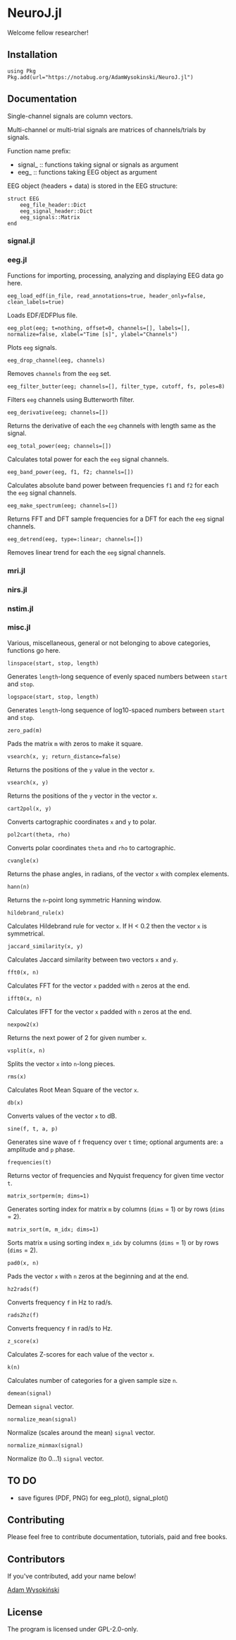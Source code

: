 # NeuroJ.jl

Welcome fellow researcher!

## Installation

```
using Pkg
Pkg.add(url="https://notabug.org/AdamWysokinski/NeuroJ.jl")
```

## Documentation

Single-channel signals are column vectors.

Multi-channel or multi-trial signals are matrices of channels/trials by signals.

Function name prefix:
- signal_  :: functions taking signal or signals as argument
- eeg_     :: functions taking EEG object as argument

EEG object (headers + data) is stored in the EEG structure:
```
struct EEG
    eeg_file_header::Dict
    eeg_signal_header::Dict
    eeg_signals::Matrix
end
```

### signal.jl

### eeg.jl

Functions for importing, processing, analyzing and displaying EEG data go here.

```
eeg_load_edf(in_file, read_annotations=true, header_only=false, clean_labels=true)
```
Loads EDF/EDFPlus file.

```
eeg_plot(eeg; t=nothing, offset=0, channels=[], labels=[], normalize=false, xlabel="Time [s]", ylabel="Channels")
```
Plots `eeg` signals.

```
eeg_drop_channel(eeg, channels)
```
Removes `channels` from the `eeg` set.

```
eeg_filter_butter(eeg; channels=[], filter_type, cutoff, fs, poles=8)
```
Filters `eeg` channels using Butterworth filter.

```
eeg_derivative(eeg; channels=[])
```
Returns the derivative of each the `eeg` channels with length same as the signal.

```
eeg_total_power(eeg; channels=[])
```
Calculates total power for each the `eeg` signal channels.

```
eeg_band_power(eeg, f1, f2; channels=[])
```
Calculates absolute band power between frequencies `f1` and `f2` for each the `eeg` signal channels.

```
eeg_make_spectrum(eeg; channels=[])
```
Returns FFT and DFT sample frequencies for a DFT for each the `eeg` signal channels.

```
eeg_detrend(eeg, type=:linear; channels=[])
```
Removes linear trend for each the `eeg` signal channels.

### mri.jl

### nirs.jl

### nstim.jl

### misc.jl

Various, miscellaneous, general or not belonging to above categories, functions go here.

```
linspace(start, stop, length)
```
Generates `length`-long sequence of evenly spaced numbers between `start` and `stop`.

```
logspace(start, stop, length)
```
Generates `length`-long sequence of log10-spaced numbers between `start` and `stop`.

```
zero_pad(m)
```
Pads the matrix `m` with zeros to make it square.

```
vsearch(x, y; return_distance=false)
```
Returns the positions of the `y` value in the vector `x`.

```
vsearch(x, y)
```
Returns the positions of the `y` vector in the vector `x`.

```
cart2pol(x, y)
```
Converts cartographic coordinates `x` and `y` to polar.

```
pol2cart(theta, rho)
```
Converts polar coordinates `theta` and `rho` to cartographic.

```
cvangle(x)
```
Returns the phase angles, in radians, of the vector `x` with complex elements.

```
hann(n)
```
Returns the `n`-point long symmetric Hanning window.

```
hildebrand_rule(x)
```
Calculates Hildebrand rule for vector `x`.
If H < 0.2 then the vector `x` is symmetrical.

```
jaccard_similarity(x, y)
```
Calculates Jaccard similarity between two vectors `x` and `y`.

```
fft0(x, n)
```
Calculates FFT for the vector `x` padded with `n` zeros at the end.

```
ifft0(x, n)
```
Calculates IFFT for the vector `x` padded with `n` zeros at the end.

```
nexpow2(x)
```
Returns the next power of 2 for given number `x`.

```
vsplit(x, n)
```
Splits the vector `x` into `n`-long pieces.

```
rms(x)
```
Calculates Root Mean Square of the vector `x`.

```
db(x)
```
Converts values of the vector `x` to dB.

```
sine(f, t, a, p)
```
Generates sine wave of `f` frequency over `t` time; optional arguments are: `a` amplitude and  `p` phase.

```
frequencies(t)
```
Returns vector of frequencies and Nyquist frequency for given time vector `t`.

```
matrix_sortperm(m; dims=1)
```
Generates sorting index for matrix `m` by columns (`dims` = 1) or by rows (`dims` = 2).

```
matrix_sort(m, m_idx; dims=1)
```
Sorts matrix `m` using sorting index `m_idx` by columns (`dims` = 1) or by rows (`dims` = 2).

```
pad0(x, n)
```
Pads the vector `x` with `n` zeros at the beginning and at the end.

```
hz2rads(f)
```
Converts frequency `f` in Hz to rad/s.

```
rads2hz(f)
```
Converts frequency `f` in rad/s to Hz.

```
z_score(x)
```
Calculates Z-scores for each value of the vector `x`.

```
k(n)
```
Calculates number of categories for a given sample size `n`.

```
demean(signal)
```
Demean `signal` vector.

```
normalize_mean(signal)
```
Normalize (scales around the mean) `signal` vector.

```
normalize_minmax(signal)
```
Normalize (to 0…1) `signal` vector.

## TO DO

- save figures (PDF, PNG) for eeg_plot(), signal_plot()

## Contributing

Please feel free to contribute documentation, tutorials, paid and free books.

## Contributors

If you've contributed, add your name below!

[Adam Wysokiński](adam.wysokinski@umed.lodz.pl)

## License

The program is licensed under GPL-2.0-only.